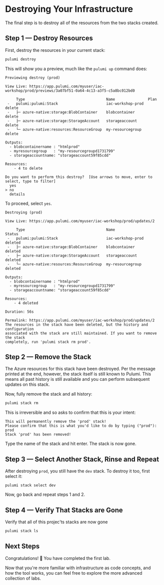 # Destroying Your Infrastructure

The final step is to destroy all of the resources from the two stacks created.

## Step 1 &mdash;  Destroy Resources

First, destroy the resources in your current stack:

```bash
pulumi destroy
```

This will show you a preview, much like the `pulumi up` command does:

```
Previewing destroy (prod)

View Live: https://app.pulumi.com/myuser/iac-workshop/prod/previews/3a07bf51-0a64-4c13-a3f5-c5a8bc012bd0

     Type                                     Name               Plan       
 -   pulumi:pulumi:Stack                      iac-workshop-prod  delete     
 -   ├─ azure-native:storage:BlobContainer    blobcontainer      delete     
 -   ├─ azure-native:storage:StorageAccount   storageaccount     delete     
 -   └─ azure-native:resources:ResourceGroup  my-resourcegroup   delete     
 
Outputs:
  - blobcontainername : "htmlprod"
  - myresourcegroup   : "my-resourcegroupd1731799"
  - storageaccountname: "storageaccount59f85cdd"

Resources:
    - 4 to delete

Do you want to perform this destroy?  [Use arrows to move, enter to select, type to filter]
  yes
> no
  details
```

To proceed, select `yes`.

```
Destroying (prod)

View Live: https://app.pulumi.com/myuser/iac-workshop/prod/updates/2

     Type                                     Name               Status      
 -   pulumi:pulumi:Stack                      iac-workshop-prod  deleted     
 -   ├─ azure-native:storage:BlobContainer    blobcontainer      deleted     
 -   ├─ azure-native:storage:StorageAccount   storageaccount     deleted     
 -   └─ azure-native:resources:ResourceGroup  my-resourcegroup   deleted     
 
Outputs:
  - blobcontainername : "htmlprod"
  - myresourcegroup   : "my-resourcegroupd1731799"
  - storageaccountname: "storageaccount59f85cdd"

Resources:
    - 4 deleted

Duration: 56s

Permalink: https://app.pulumi.com/myuser/iac-workshop/prod/updates/2
The resources in the stack have been deleted, but the history and configuration
associated with the stack are still maintained. If you want to remove the stack
completely, run 'pulumi stack rm prod'.
```

## Step 2 &mdash;  Remove the Stack

The Azure resources for this stack have been destroyed. Per the message printed at the end, however, the stack itself is still known to Pulumi. This means all past history is still available and you can perform subsequent updates on this stack.

Now, fully remove the stack and all history:

```bash
pulumi stack rm
```

This is irreversible and so asks to confirm that this is your intent:

```
This will permanently remove the 'prod' stack!
Please confirm that this is what you'd like to do by typing ("prod"): prod
Stack 'prod' has been removed!
```

Type the name of the stack and hit enter. The stack is now gone.

## Step 3 &mdash;  Select Another Stack, Rinse and Repeat

After destroying `prod`, you still have the `dev` stack. To destroy it too, first select it:

```
pulumi stack select dev
```

Now, go back and repeat steps 1 and 2.

## Step 4 &mdash;  Verify That Stacks are Gone

Verify that all of this projec'ts stacks are now gone

```bash
pulumi stack ls
```

## Next Steps

Congratulations! :tada: You have completed the first lab.

Now that you're more familiar with infrastructure as code concepts, and how the tool works, you can feel free to explore the more advanced collection of labs.